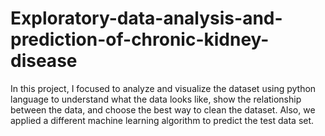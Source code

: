 # Exploratory-data-analysis-and-prediction-of-chronic-kidney-disease
In this project, I focused to analyze and visualize the dataset using python language to understand what the data looks like, show the relationship between the data, and choose the best way to clean the dataset. Also, we applied a different machine learning algorithm to predict the test data set.
